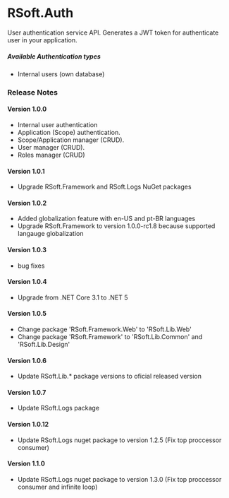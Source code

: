 # RSoft.Auth
User authentication service API. Generates a JWT token for authenticate user in your application.

##### Available Authentication types
- Internal users (own database)

### Release Notes

#### Version 1.0.0
- Internal user authentication
- Application (Scope) authentication.
- Scope/Application manager (CRUD).
- User manager (CRUD).
- Roles manager (CRUD)

#### Version 1.0.1
- Upgrade RSoft.Framework and RSoft.Logs NuGet packages

#### Version 1.0.2
- Added globalization feature with en-US and pt-BR languages
- Upgrade RSoft.Framework to version 1.0.0-rc1.8 because supported langauge globalization

#### Version 1.0.3
- bug fixes

#### Version 1.0.4
- Upgrade from .NET Core 3.1 to .NET 5

#### Version 1.0.5
- Change package 'RSoft.Framework.Web' to 'RSoft.Lib.Web'
- Change package 'RSoft.Framework' to 'RSoft.Lib.Common' and 'RSoft.Lib.Design'

#### Version 1.0.6
- Update RSoft.Lib.* package versions to oficial released version

#### Version 1.0.7
- Update RSoft.Logs package

#### Version 1.0.12
- Update RSoft.Logs nuget package to version 1.2.5 (Fix top proccessor consumer)

#### Version 1.1.0
- Update RSoft.Logs nuget package to version 1.3.0 (Fix top proccessor consumer and infinite loop)